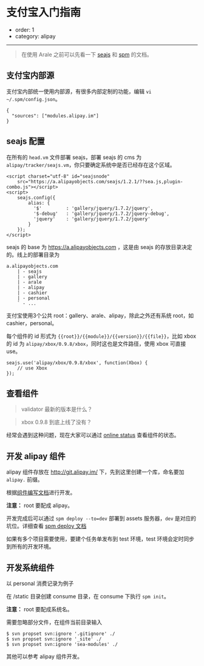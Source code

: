 # 支付宝入门指南

- order: 1
- category: alipay

---

> 在使用 Arale 之前可以先看一下 [seajs](http://seajs.org/docs/) 和 [spm](https://github.com/spmjs/spm/wiki) 的文档。

## 支付宝内部源

支付宝内部统一使用内部源，有很多内部定制的功能，编辑 `vi ~/.spm/config.json`。

```
{
  "sources": ["modules.alipay.im"]
}
```

## seajs 配置

在所有的 `head.vm` 文件部署 seajs，部署 seajs 的 cms 为 `alipay/tracker/seajs.vm`，你只要确定系统中是否已经存在这个区域。

    <script charset="utf-8" id="seajsnode" 
        src="https://a.alipayobjects.com/seajs/1.2.1/??sea.js,plugin-combo.js"></script>
    <script>
        seajs.config({
            alias: {
              '$'         : 'gallery/jquery/1.7.2/jquery',
              '$-debug'   : 'gallery/jquery/1.7.2/jquery-debug',
              'jquery'    : 'gallery/jquery/1.7.2/jquery'
            }
        });
    </script>


seajs 的 base 为 https://a.alipayobjects.com ，这是由 seajs 的存放目录决定的。线上的部署目录为

```
a.alipayobjects.com
    | - seajs
    | - gallery
    | - arale
    | - alipay
    | - cashier
    | - personal
    ` - ...
```

支付宝使用3个公共 root：gallery、arale、alipay，除此之外还有系统 root，如 cashier，personal。

每个组件的 id 形式为 `{{root}}/{{module}}/{{version}}/{{file}}`，比如 xbox 的 id 为 `alipay/xbox/0.9.8/xbox`，同时这也是文件路径，使用 xbox 可直接 use。

```
seajs.use('alipay/xbox/0.9.8/xbox', function(Xbox) {
    // use Xbox
});
```

## 查看组件

> validator 最新的版本是什么？

> xbox 0.9.8 到底上线了没有？

经常会遇到这种问题，现在大家可以通过 [online status](online-status.html) 查看组件的状态。

## 开发 alipay 组件

alipay 组件存放在 http://git.alipay.im/ 下，先到这里创建一个库，命名要加 `alipay.` 前缀。

根据[组件编写文档](./develop-components.html)进行开发。

**注意：** root 要配成 alipay。

开发完成后可以通过 `spm deploy --to=dev` 部署到 assets 服务器，`dev` 是对应的坑位。详细查看 [spm deploy 文档](https://github.com/spmjs/spm/wiki/spm-deploy)

如果有多个项目需要使用，要建个任务单发布到 test 环境，test 环境会定时同步到所有的开发环境。

## 开发系统组件

以 personal 消费记录为例子

在 /static 目录创建 consume 目录，在 consume 下执行 `spm init`。

**注意：** root 要配成系统名。

需要忽略部分文件，在组件当前目录输入

```
$ svn propset svn:ignore '.gitignore' ./ 
$ svn propset svn:ignore '_site' ./
$ svn propset svn:ignore 'sea-modules' ./
```

其他可以参考 alipay 组件开发。

